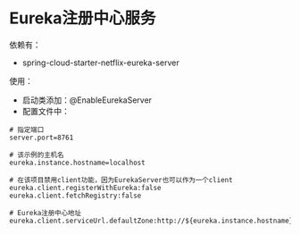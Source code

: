 # Eureka注册中心服务

依赖有：
- spring-cloud-starter-netflix-eureka-server

使用：
- 启动类添加：@EnableEurekaServer
- 配置文件中：

```
# 指定端口
server.port=8761

# 该示例的主机名
eureka.instance.hostname=localhost

# 在该项目禁用client功能，因为EurekaServer也可以作为一个client
eureka.client.registerWithEureka:false
eureka.client.fetchRegistry:false

# Eureka注册中心地址
eureka.client.serviceUrl.defaultZone:http://${eureka.instance.hostname}:${server.port}/eureka/

```